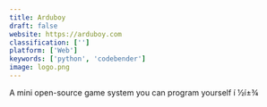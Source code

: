 ```yaml
---
title: Arduboy
draft: false 
website: https://arduboy.com
classification: ['']
platform: ['Web']
keywords: ['python', 'codebender']
image: logo.png
---
```

A mini open-source game system you can program yourself í ½í±¾
